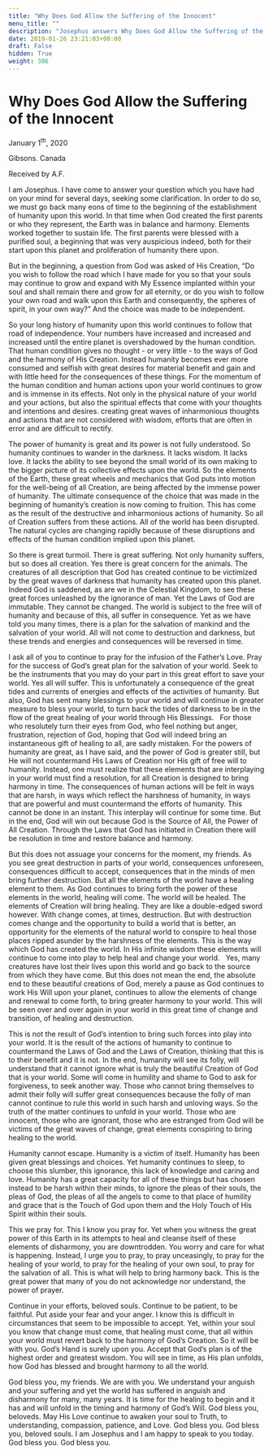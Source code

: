 ```yaml
---
title: "Why Does God Allow the Suffering of the Innocent"
menu_title: ""
description: "Josephus answers Why Does God Allow the Suffering of the Innocent"
date: 2019-01-26 23:21:03+00:00
draft: False
hidden: True
weight: 386
---
```

# Why Does God Allow the Suffering of the Innocent

January 1<sup>th</sup>, 2020

Gibsons. Canada

Received by A.F.

I am Josephus. I have come to answer your question which you have had on your mind for several days, seeking some clarification. In order to do so, we must go back many eons of time to the beginning of the establishment of humanity upon this world. In that time when God created the first parents or who they represent, the Earth was in balance and harmony. Elements worked together to sustain life. The first parents were blessed with a purified soul, a beginning that was very auspicious indeed, both for their start upon this planet and proliferation of humanity there upon.

But in the beginning, a question from God was asked of His Creation, “Do you wish to follow the road which I have made for you so that your souls may continue to grow and expand with My Essence implanted within your soul and shall remain there and grow for all eternity, or do you wish to follow your own road and walk upon this Earth and consequently, the spheres of spirit, in your own way?” And the choice was made to be independent.

So your long history of humanity upon this world continues to follow that road of independence. Your numbers have increased and increased and increased until the entire planet is overshadowed by the human condition. That human condition gives no thought - or very little - to the ways of God and the harmony of His Creation. Instead humanity becomes ever more consumed and selfish with great desires for material benefit and gain and with little heed for the consequences of these things. For the momentum of the human condition and human actions upon your world continues to grow and is immense in its effects. Not only in the physical nature of your world and your actions, but also the spiritual effects that come with your thoughts and intentions and desires. creating great waves of inharmonious thoughts and actions that are not considered with wisdom, efforts that are often in error and are difficult to rectify.

The power of humanity is great and its power is not fully understood. So humanity continues to wander in the darkness. It lacks wisdom. It lacks love. It lacks the ability to see beyond the small world of its own making to the bigger picture of its collective effects upon the world. So the elements of the Earth, these great wheels and mechanics that God puts into motion for the well-being of all Creation, are being affected by the immense power of humanity. The ultimate consequence of the choice that was made in the beginning of humanity’s creation is now coming to fruition. This has come as the result of the destructive and inharmonious actions of humanity. So all of Creation suffers from these actions. All of the world has been disrupted. The natural cycles are changing rapidly because of these disruptions and effects of the human condition implied upon this planet.

So there is great turmoil. There is great suffering. Not only humanity suffers, but so does all creation. Yes there is great concern for the animals. The creatures of all description that God has created continue to be victimized by the great waves of darkness that humanity has created upon this planet. Indeed God is saddened, as are we in the Celestial Kingdom, to see these great forces unleashed by the ignorance of man. Yet the Laws of God are immutable. They cannot be changed. The world is subject to the free will of humanity and because of this, all suffer in consequence. Yet as we have told you many times, there is a plan for the salvation of mankind and the salvation of your world. All will not come to destruction and darkness, but these trends and energies and consequences will be reversed in time.

I ask all of you to continue to pray for the infusion of the Father’s Love. Pray for the success of God’s great plan for the salvation of your world. Seek to be the instruments that you may do your part in this great effort to save your world. Yes all will suffer. This is unfortunately a consequence of the great tides and currents of energies and effects of the activities of humanity. But also, God has sent many blessings to your world and will continue in greater measure to bless your world, to turn back the tides of darkness to be in the flow of the great healing of your world through His Blessings.
 
For those who resolutely turn their eyes from God, who feel nothing but anger, frustration, rejection of God, hoping that God will indeed bring an instantaneous gift of healing to all, are sadly mistaken. For the powers of humanity are great, as I have said, and the power of God is greater still, but He will not countermand His Laws of Creation nor His gift of free will to humanity. Instead, one must realize that these elements that are interplaying in your world must find a resolution, for all Creation is designed to bring harmony in time. The consequences of human actions will be felt in ways that are harsh, in ways which reflect the harshness of humanity, in ways that are powerful and must countermand the efforts of humanity. This cannot be done in an instant. This interplay will continue for some time. But in the end, God will win out because God is the Source of All, the Power of All Creation. Through the Laws that God has initiated in Creation there will be resolution in time and restore balance and harmony.

But this does not assuage your concerns for the moment, my friends. As you see great destruction in parts of your world, consequences unforeseen, consequences difficult to accept, consequences that in the minds of men bring further destruction. But all the elements of the world have a healing element to them. As God continues to bring forth the power of these elements in the world, healing will come. The world will be healed. The elements of Creation will bring healing. They are like a double-edged sword however. With change comes, at times, destruction. But with destruction comes change and the opportunity to build a world that is better, an opportunity for the elements of the natural world to conspire to heal those places ripped asunder by the harshness of the elements. This is the way which God has created the world. In His infinite wisdom these elements will continue to come into play to help heal and change your world.
 
Yes, many creatures have lost their lives upon this world and go back to the source from which they have come. But this does not mean the end, the absolute end to these beautiful creations of God, merely a pause as God continues to work His Will upon your planet, continues to allow the elements of change and renewal to come forth, to bring greater harmony to your world. This will be seen over and over again in your world in this great time of change and transition, of healing and destruction.

This is not the result of God’s intention to bring such forces into play into your world. It is the result of the actions of humanity to continue to countermand the Laws of God and the Laws of Creation, thinking that this is to their benefit and it is not. In the end, humanity will see its folly, will understand that it cannot ignore what is truly the beautiful Creation of God that is your world. Some will come in humility and shame to God to ask for forgiveness, to seek another way. Those who cannot bring themselves to admit their folly will suffer great consequences because the folly of man cannot continue to rule this world in such harsh and unloving ways. So the truth of the matter continues to unfold in your world. Those who are innocent, those who are ignorant, those who are estranged from God will be victims of the great waves of change, great elements conspiring to bring healing to the world.

Humanity cannot escape. Humanity is a victim of itself. Humanity has been given great blessings and choices. Yet humanity continues to sleep, to choose this slumber, this ignorance, this lack of knowledge and caring and love. Humanity has a great capacity for all of these things but has chosen instead to be harsh within their minds, to ignore the pleas of their souls, the pleas of God, the pleas of all the angels to come to that place of humility and grace that is the Touch of God upon them and the Holy Touch of His Spirit within their souls.

This we pray for. This I know you pray for. Yet when you witness the great power of this Earth in its attempts to heal and cleanse itself of these elements of disharmony, you are downtrodden. You worry and care for what is happening. Instead, I urge you to pray, to pray unceasingly, to pray for the healing of your world, to pray for the healing of your own soul, to pray for the salvation of all. This is what will help to bring harmony back. This is the great power that many of you do not acknowledge nor understand, the power of prayer.

Continue in your efforts, beloved souls. Continue to be patient, to be faithful. Put aside your fear and your anger. I know this is difficult in circumstances that seem to be impossible to accept. Yet, within your soul you know that change must come, that healing must come, that all within your world must revert back to the harmony of God’s Creation. So it will be with you. God’s Hand is surely upon you. Accept that God’s plan is of the highest order and greatest wisdom. You will see in time, as His plan unfolds, how God has blessed and brought harmony to all the world.

God bless you, my friends. We are with you. We understand your anguish and your suffering and yet the world has suffered in anguish and disharmony for many, many years. It is time for the healing to begin and it has and will unfold in the timing and harmony of God’s Will. God bless you, beloveds. May His Love continue to awaken your soul to Truth, to understanding, compassion, patience, and Love. God bless you. God bless you, beloved souls. I am Josephus and I am happy to speak to you today. God bless you. God bless you.
